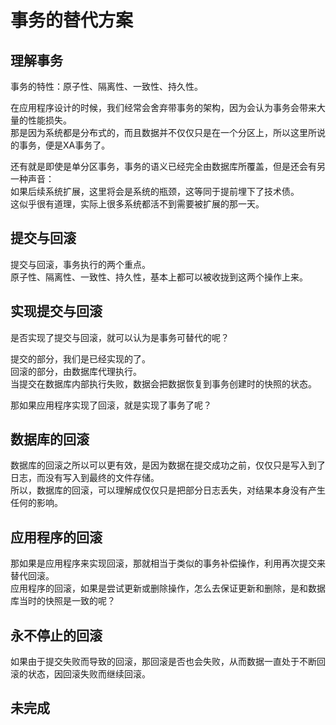 # 事务的替代方案

## 理解事务

事务的特性：原子性、隔离性、一致性、持久性。

在应用程序设计的时候，我们经常会舍弃带事务的架构，因为会认为事务会带来大量的性能损失。  
那是因为系统都是分布式的，而且数据并不仅仅只是在一个分区上，所以这里所说的事务，便是XA事务了。

还有就是即使是单分区事务，事务的语义已经完全由数据库所覆盖，但是还会有另一种声音：  
如果后续系统扩展，这里将会是系统的瓶颈，这等同于提前埋下了技术债。  
这似乎很有道理，实际上很多系统都活不到需要被扩展的那一天。

## 提交与回滚

提交与回滚，事务执行的两个重点。  
原子性、隔离性、一致性、持久性，基本上都可以被收拢到这两个操作上来。

## 实现提交与回滚

是否实现了提交与回滚，就可以认为是事务可替代的呢？

提交的部分，我们是已经实现的了。  
回滚的部分，由数据库代理执行。  
当提交在数据库内部执行失败，数据会把数据恢复到事务创建时的快照的状态。

那如果应用程序实现了回滚，就是实现了事务了呢？

## 数据库的回滚

数据库的回滚之所以可以更有效，是因为数据在提交成功之前，仅仅只是写入到了日志，而没有写入到最终的文件存储。  
所以，数据库的回滚，可以理解成仅仅只是把部分日志丢失，对结果本身没有产生任何的影响。

## 应用程序的回滚

那如果是应用程序来实现回滚，那就相当于类似的事务补偿操作，利用再次提交来替代回滚。  
应用程序的回滚，如果是尝试更新或删除操作，怎么去保证更新和删除，是和数据库当时的快照是一致的呢？

## 永不停止的回滚
如果由于提交失败而导致的回滚，那回滚是否也会失败，从而数据一直处于不断回滚的状态，因回滚失败而继续回滚。

## 未完成

